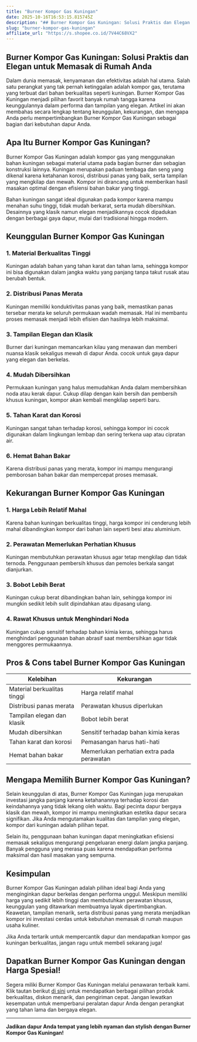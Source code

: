 ```yaml
---
title: "Burner Kompor Gas Kuningan"
date: 2025-10-16T16:53:15.815745Z
description: "## Burner Kompor Gas Kuningan: Solusi Praktis dan Elegan untuk Memasak di Rumah Anda..."
slug: "burner-kompor-gas-kuningan"
affiliate_url: "https://s.shopee.co.id/7V44C68VX2"
---
```

## Burner Kompor Gas Kuningan: Solusi Praktis dan Elegan untuk Memasak di Rumah Anda

Dalam dunia memasak, kenyamanan dan efektivitas adalah hal utama. Salah satu perangkat yang tak pernah ketinggalan adalah kompor gas, terutama yang terbuat dari bahan berkualitas seperti kuningan. Burner Kompor Gas Kuningan menjadi pilihan favorit banyak rumah tangga karena keunggulannya dalam performa dan tampilan yang elegan. Artikel ini akan membahas secara lengkap tentang keunggulan, kekurangan, dan mengapa Anda perlu mempertimbangkan Burner Kompor Gas Kuningan sebagai bagian dari kebutuhan dapur Anda.

## Apa Itu Burner Kompor Gas Kuningan?

Burner Kompor Gas Kuningan adalah kompor gas yang menggunakan bahan kuningan sebagai material utama pada bagian burner dan sebagian konstruksi lainnya. Kuningan merupakan paduan tembaga dan seng yang dikenal karena ketahanan korosi, distribusi panas yang baik, serta tampilan yang mengkilap dan mewah. Kompor ini dirancang untuk memberikan hasil masakan optimal dengan efisiensi bahan bakar yang tinggi.

Bahan kuningan sangat ideal digunakan pada kompor karena mampu menahan suhu tinggi, tidak mudah berkarat, serta mudah dibersihkan. Desainnya yang klasik namun elegan menjadikannya cocok dipadukan dengan berbagai gaya dapur, mulai dari tradisional hingga modern.

## Keunggulan Burner Kompor Gas Kuningan

### 1. Material Berkualitas Tinggi
Kuningan adalah bahan yang tahan karat dan tahan lama, sehingga kompor ini bisa digunakan dalam jangka waktu yang panjang tanpa takut rusak atau berubah bentuk.

### 2. Distribusi Panas Merata
Kuningan memiliki konduktivitas panas yang baik, memastikan panas tersebar merata ke seluruh permukaan wadah memasak. Hal ini membantu proses memasak menjadi lebih efisien dan hasilnya lebih maksimal.

### 3. Tampilan Elegan dan Klasik
Burner dari kuningan memancarkan kilau yang menawan dan memberi nuansa klasik sekaligus mewah di dapur Anda. cocok untuk gaya dapur yang elegan dan berkelas.

### 4. Mudah Dibersihkan
Permukaan kuningan yang halus memudahkan Anda dalam membersihkan noda atau kerak dapur. Cukup dilap dengan kain bersih dan pembersih khusus kuningan, kompor akan kembali mengkilap seperti baru.

### 5. Tahan Karat dan Korosi
Kuningan sangat tahan terhadap korosi, sehingga kompor ini cocok digunakan dalam lingkungan lembap dan sering terkena uap atau cipratan air.

### 6. Hemat Bahan Bakar
Karena distribusi panas yang merata, kompor ini mampu mengurangi pemborosan bahan bakar dan mempercepat proses memasak.

## Kekurangan Burner Kompor Gas Kuningan

### 1. Harga Lebih Relatif Mahal
Karena bahan kuningan berkualitas tinggi, harga kompor ini cenderung lebih mahal dibandingkan kompor dari bahan lain seperti besi atau aluminium.

### 2. Perawatan Memerlukan Perhatian Khusus
Kuningan membutuhkan perawatan khusus agar tetap mengkilap dan tidak ternoda. Penggunaan pembersih khusus dan pemoles berkala sangat dianjurkan.

### 3. Bobot Lebih Berat
Kuningan cukup berat dibandingkan bahan lain, sehingga kompor ini mungkin sedikit lebih sulit dipindahkan atau dipasang ulang.

### 4. Rawat Khusus untuk Menghindari Noda
Kuningan cukup sensitif terhadap bahan kimia keras, sehingga harus menghindari penggunaan bahan abrasif saat membersihkan agar tidak menggores permukaannya.

## Pros & Cons tabel Burner Kompor Gas Kuningan

| Kelebihan                             | Kekurangan                                   |
|-------------------------------------|-------------------------------------------|
| Material berkualitas tinggi        | Harga relatif mahal                     |
| Distribusi panas merata            | Perawatan khusus diperlukan             |
| Tampilan elegan dan klasik        | Bobot lebih berat                      |
| Mudah dibersihkan                  | Sensitif terhadap bahan kimia keras   |
| Tahan karat dan korosi            | Pemasangan harus hati-hati           |
| Hemat bahan bakar                    | Memerlukan perhatian extra pada perawatan |

## Mengapa Memilih Burner Kompor Gas Kuningan?

Selain keunggulan di atas, Burner Kompor Gas Kuningan juga merupakan investasi jangka panjang karena ketahanannya terhadap korosi dan keindahannya yang tidak lekang oleh waktu. Bagi pecinta dapur bergaya klasik dan mewah, kompor ini mampu meningkatkan estetika dapur secara signifikan. Jika Anda mengutamakan kualitas dan tampilan yang elegan, kompor dari kuningan adalah pilihan tepat.

Selain itu, penggunaan bahan kuningan dapat meningkatkan efisiensi memasak sekaligus mengurangi pengeluaran energi dalam jangka panjang. Banyak pengguna yang merasa puas karena mendapatkan performa maksimal dan hasil masakan yang sempurna. 

## Kesimpulan

 Burner Kompor Gas Kuningan adalah pilihan ideal bagi Anda yang menginginkan dapur berkelas dengan performa unggul. Meskipun memiliki harga yang sedikit lebih tinggi dan membutuhkan perawatan khusus, keunggulan yang ditawarkan membuatnya layak dipertimbangkan. Keawetan, tampilan menarik, serta distribusi panas yang merata menjadikan kompor ini investasi cerdas untuk kebutuhan memasak di rumah maupun usaha kuliner.

Jika Anda tertarik untuk mempercantik dapur dan mendapatkan kompor gas kuningan berkualitas, jangan ragu untuk membeli sekarang juga!

## Dapatkan Burner Kompor Gas Kuningan dengan Harga Spesial!

Segera miliki Burner Kompor Gas Kuningan melalui penawaran terbaik kami. Klik tautan berikut [di sini](https://s.shopee.co.id/7V44C68VX2) untuk mendapatkan berbagai pilihan produk berkualitas, diskon menarik, dan pengiriman cepat. Jangan lewatkan kesempatan untuk memperbarui peralatan dapur Anda dengan perangkat yang tahan lama dan bergaya elegan.

---

**Jadikan dapur Anda tempat yang lebih nyaman dan stylish dengan Burner Kompor Gas Kuningan!**